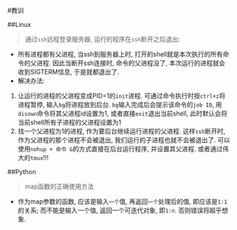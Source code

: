 #教训

##Linux

> 通过`ssh`远程登录服务器, 运行的程序在`ssh`断开之后退出:
- 所有进程都有父进程, 当ssh到服务器上时, 打开的shell就是本次执行的所有命令的父进程. 因此当断开ssh连接时, 命令的父进程没了, 本次运行的进程就会收到SIGTERM信息, 于是就都退出了.
- 解决办法:
 1. 让运行的进程的父进程变成PID=1的`init`进程. 可通过命令执行时按`ctrl+z`将进程暂停, 输入`bg`将进程放到后台. `bg`输入完成后会提示该命令的`job ID`, 用`disown`命令将其父进程id设置为1, 或者直接`exit`退出当前shell, 此时默认会将当前shell所有子进程的父进程设置为1
 2. 找一个父进程为1的进程, 作为要后台继续运行进程的父进程. 这样`ssh`断开时, 作为父进程的那个进程不会被退出, 我们运行的子进程也就不会被退出了. 可以使用`nohup + 命令 &`的方式直接在后台运行程序, 并设置其父进程. 或者通过伟大的`tmux`!!!

##Python

> map函数的正确使用方法
- 作为map参数的函数, 应该是输入`一个`值, 再返回`一个`处理后的值, 即应该是`1:1`的关系; 而不能是输入一个值, 返回一个可迭代对象, 即`1:n`. 否则错误将超乎想象.
